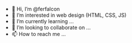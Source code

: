 - 👋 Hi, I’m @ferfalcon
- 👀 I’m interested in web design (HTML, CSS, JS)
- 🌱 I’m currently learning ...
- 💞️ I’m looking to collaborate on ...
- 📫 How to reach me ...

<!---
ferfalcon/ferfalcon is a ✨ special ✨ repository because its `README.md` (this file) appears on your GitHub profile.
You can click the Preview link to take a look at your changes.
--->
